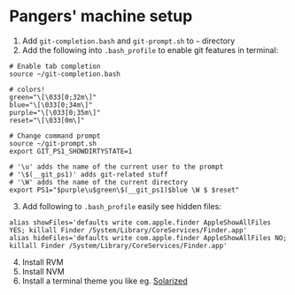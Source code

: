 # Pangers' machine setup

1. Add `git-completion.bash` and `git-prompt.sh` to `~` directory
2. Add the following into `.bash_profile` to enable git features in terminal:

```
# Enable tab completion
source ~/git-completion.bash

# colors!
green="\[\033[0;32m\]"
blue="\[\033[0;34m\]"
purple="\[\033[0;35m\]"
reset="\[\033[0m\]"

# Change command prompt
source ~/git-prompt.sh
export GIT_PS1_SHOWDIRTYSTATE=1

# '\u' adds the name of the current user to the prompt
# '\$(__git_ps1)' adds git-related stuff
# '\W' adds the name of the current directory
export PS1="$purple\u$green\$(__git_ps1)$blue \W $ $reset"

```

3. Add following to `.bash_profile` easily see hidden files:

```
alias showFiles='defaults write com.apple.finder AppleShowAllFiles YES; killall Finder /System/Library/CoreServices/Finder.app'
alias hideFiles='defaults write com.apple.finder AppleShowAllFiles NO; killall Finder /System/Library/CoreServices/Finder.app'

```

4. Install RVM
5. Install NVM
6. Install a terminal theme you like eg. [Solarized](https://github.com/tomislav/osx-terminal.app-colors-solarized)